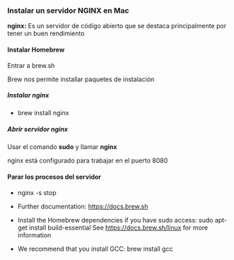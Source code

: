 ### Instalar un servidor NGINX en Mac

**nginx:** Es un servidor de código abierto que se destaca principalmente por tener un buen rendimiento

#### Instalar Homebrew
Entrar a brew.sh

Brew nos permite installar paquetes de instalación

##### Instalar nginx
- brew install nginx
##### Abrir servidor nginx
Usar el comando **sudo** y llamar **nginx**

nginx está configurado para trabajar en el puerto 8080

#### Parar los procesos del servidor
- nginx -s stop

- Further documentation: 
    https://docs.brew.sh
- Install the Homebrew dependencies if you have sudo access:
    sudo apt-get install build-essential
    See https://docs.brew.sh/linux for more information
- We recommend that you install GCC:
    brew install gcc

